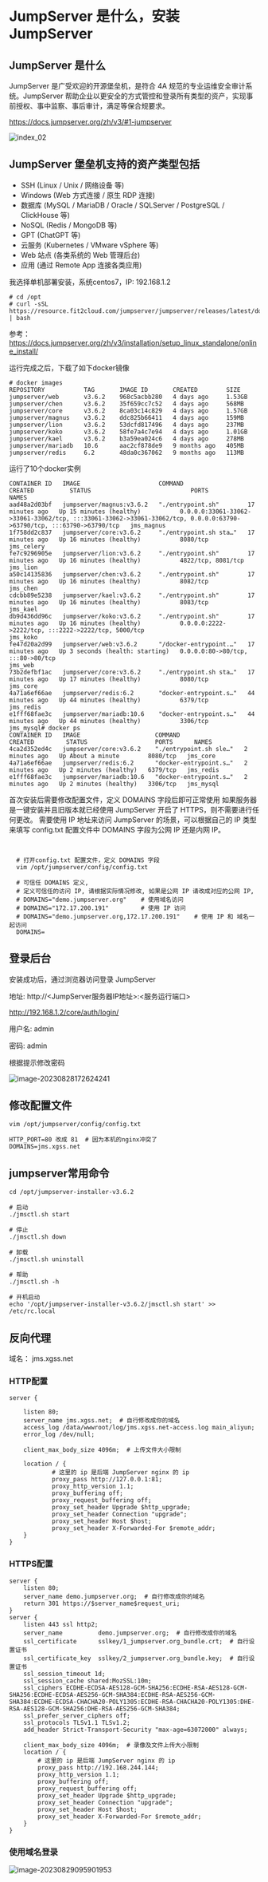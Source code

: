 # JumpServer 是什么，安装JumpServer

## JumpServer 是什么

JumpServer 是广受欢迎的开源堡垒机，是符合 4A 规范的专业运维安全审计系统。JumpServer 帮助企业以更安全的方式管控和登录所有类型的资产，实现事前授权、事中监察、事后审计，满足等保合规要求。

https://docs.jumpserver.org/zh/v3/#1-jumpserver

![index_02](https://imgoss.xgss.net/picgo/index_02.png?aliyun)

## JumpServer 堡垒机支持的资产类型包括

- SSH (Linux / Unix / 网络设备 等)
- Windows (Web 方式连接 / 原生 RDP 连接)
- 数据库 (MySQL / MariaDB / Oracle / SQLServer / PostgreSQL / ClickHouse 等)
- NoSQL (Redis / MongoDB 等)
- GPT (ChatGPT 等)
- 云服务 (Kubernetes / VMware vSphere 等)
- Web 站点 (各类系统的 Web 管理后台)
- 应用 (通过 Remote App 连接各类应用)



我选择单机部署安装，系统centos7，IP: 192.168.1.2

```
# cd /opt
# curl -sSL https://resource.fit2cloud.com/jumpserver/jumpserver/releases/latest/download/quick_start.sh | bash

```



参考： https://docs.jumpserver.org/zh/v3/installation/setup_linux_standalone/online_install/



运行完成之后，下载了如下docker镜像

```
# docker images
REPOSITORY           TAG       IMAGE ID       CREATED        SIZE
jumpserver/web       v3.6.2    968c5acbb280   4 days ago     1.53GB
jumpserver/chen      v3.6.2    35f659cc7c52   4 days ago     568MB
jumpserver/core      v3.6.2    8ca03c14c829   4 days ago     1.57GB
jumpserver/magnus    v3.6.2    ddc825b66411   4 days ago     159MB
jumpserver/lion      v3.6.2    53dcfd817496   4 days ago     237MB
jumpserver/koko      v3.6.2    58fe7a4c7e94   4 days ago     1.01GB
jumpserver/kael      v3.6.2    b3a59ea024c6   4 days ago     278MB
jumpserver/mariadb   10.6      aac2cf878de9   9 months ago   405MB
jumpserver/redis     6.2       48da0c367062   9 months ago   113MB
```

运行了10个docker实例

```
CONTAINER ID   IMAGE                      COMMAND                  CREATED          STATUS                            PORTS                                                                                                                  NAMES
aad48a2d03bf   jumpserver/magnus:v3.6.2   "./entrypoint.sh"        17 minutes ago   Up 15 minutes (healthy)           0.0.0.0:33061-33062->33061-33062/tcp, :::33061-33062->33061-33062/tcp, 0.0.0.0:63790->63790/tcp, :::63790->63790/tcp   jms_magnus
1f758dd2c837   jumpserver/core:v3.6.2     "./entrypoint.sh sta…"   17 minutes ago   Up 16 minutes (healthy)           8080/tcp                                                                                                               jms_celery
fe7c9296905e   jumpserver/lion:v3.6.2     "./entrypoint.sh"        17 minutes ago   Up 16 minutes (healthy)           4822/tcp, 8081/tcp                                                                                                     jms_lion
a50c14135836   jumpserver/chen:v3.6.2     "./entrypoint.sh"        17 minutes ago   Up 16 minutes (healthy)           8082/tcp                                                                                                               jms_chen
cdcbb89e5238   jumpserver/kael:v3.6.2     "./entrypoint.sh"        17 minutes ago   Up 16 minutes (healthy)           8083/tcp                                                                                                               jms_kael
db9d436dd96c   jumpserver/koko:v3.6.2     "./entrypoint.sh"        17 minutes ago   Up 16 minutes (healthy)           0.0.0.0:2222->2222/tcp, :::2222->2222/tcp, 5000/tcp                                                                    jms_koko
fe47d20a2d99   jumpserver/web:v3.6.2      "/docker-entrypoint.…"   17 minutes ago   Up 3 seconds (health: starting)   0.0.0.0:80->80/tcp, :::80->80/tcp                                                                                      jms_web
73b2defbf1ac   jumpserver/core:v3.6.2     "./entrypoint.sh sta…"   17 minutes ago   Up 17 minutes (healthy)           8080/tcp                                                                                                               jms_core
4a71a6ef66ae   jumpserver/redis:6.2       "docker-entrypoint.s…"   44 minutes ago   Up 44 minutes (healthy)           6379/tcp                                                                                                               jms_redis
e1fff68fae3c   jumpserver/mariadb:10.6    "docker-entrypoint.s…"   44 minutes ago   Up 44 minutes (healthy)           3306/tcp                                                                                                               jms_mysql# docker ps
CONTAINER ID   IMAGE                     COMMAND                  CREATED         STATUS                   PORTS      NAMES
4ca2d352ed4c   jumpserver/core:v3.6.2    "./entrypoint.sh sle…"   2 minutes ago   Up About a minute        8080/tcp   jms_core
4a71a6ef66ae   jumpserver/redis:6.2      "docker-entrypoint.s…"   2 minutes ago   Up 2 minutes (healthy)   6379/tcp   jms_redis
e1fff68fae3c   jumpserver/mariadb:10.6   "docker-entrypoint.s…"   2 minutes ago   Up 2 minutes (healthy)   3306/tcp   jms_mysql
```



首次安装后需要修改配置文件，定义 DOMAINS 字段后即可正常使用
如果服务器是一键安装并且旧版本就已经使用 JumpServer 开启了 HTTPS，则不需要进行任何更改。
需要使用 IP 地址来访问 JumpServer 的场景，可以根据自己的 IP 类型来填写 config.txt 配置文件中 DOMAINS 字段为公网 IP 还是内网 IP。

```


  # 打开config.txt 配置文件，定义 DOMAINS 字段
  vim /opt/jumpserver/config/config.txt

  # 可信任 DOMAINS 定义,
  # 定义可信任的访问 IP, 请根据实际情况修改, 如果是公网 IP 请改成对应的公网 IP,
  # DOMAINS="demo.jumpserver.org"    # 使用域名访问
  # DOMAINS="172.17.200.191"         # 使用 IP 访问
  # DOMAINS="demo.jumpserver.org,172.17.200.191"    # 使用 IP 和 域名一起访问
  DOMAINS=
```





## 登录后台

安装成功后，通过浏览器访问登录 JumpServer

地址: http://<JumpServer服务器IP地址>:<服务运行端口>

http://192.168.1.2/core/auth/login/

用户名: admin

密码: admin

根据提示修改密码

![image-20230828172624241](https://imgoss.xgss.net/picgo/image-20230828172624241.png?aliyun)



## 修改配置文件

```
vim /opt/jumpserver/config/config.txt

HTTP_PORT=80 改成 81  # 因为本机的nginx冲突了
DOMAINS=jms.xgss.net
```



## jumpserver常用命令

```
cd /opt/jumpserver-installer-v3.6.2

# 启动
./jmsctl.sh start

# 停止
./jmsctl.sh down

# 卸载
./jmsctl.sh uninstall

# 帮助
./jmsctl.sh -h

# 开机启动
echo '/opt/jumpserver-installer-v3.6.2/jmsctl.sh start' >> /etc/rc.local 
```



## 反向代理

域名： jms.xgss.net

### HTTP配置

```
server {

    listen 80;
    server_name jms.xgss.net;  # 自行修改成你的域名
    access_log /data/wwwroot/log/jms.xgss.net-access.log main_aliyun;
	error_log /dev/null;
	
    client_max_body_size 4096m;  # 上传文件大小限制

    location / {
            # 这里的 ip 是后端 JumpServer nginx 的 ip
            proxy_pass http://127.0.0.1:81;
            proxy_http_version 1.1;
            proxy_buffering off;
            proxy_request_buffering off;
            proxy_set_header Upgrade $http_upgrade;
            proxy_set_header Connection "upgrade";
            proxy_set_header Host $host;
            proxy_set_header X-Forwarded-For $remote_addr;
    }
}
```



### HTTPS配置

```
server {
    listen 80;
    server_name demo.jumpserver.org;  # 自行修改成你的域名
    return 301 https://$server_name$request_uri;
}
server {
    listen 443 ssl http2;
    server_name          demo.jumpserver.org;  # 自行修改成你的域名
    ssl_certificate      sslkey/1_jumpserver.org_bundle.crt;  # 自行设置证书
    ssl_certificate_key  sslkey/2_jumpserver.org_bundle.key;  # 自行设置证书
    ssl_session_timeout 1d;
    ssl_session_cache shared:MozSSL:10m;
    ssl_ciphers ECDHE-ECDSA-AES128-GCM-SHA256:ECDHE-RSA-AES128-GCM-SHA256:ECDHE-ECDSA-AES256-GCM-SHA384:ECDHE-RSA-AES256-GCM-SHA384:ECDHE-ECDSA-CHACHA20-POLY1305:ECDHE-RSA-CHACHA20-POLY1305:DHE-RSA-AES128-GCM-SHA256:DHE-RSA-AES256-GCM-SHA384;
    ssl_prefer_server_ciphers off;
    ssl_protocols TLSv1.1 TLSv1.2;
    add_header Strict-Transport-Security "max-age=63072000" always;

    client_max_body_size 4096m;  # 录像及文件上传大小限制
    location / {
        # 这里的 ip 是后端 JumpServer nginx 的 ip
        proxy_pass http://192.168.244.144;
        proxy_http_version 1.1;
        proxy_buffering off;
        proxy_request_buffering off;
        proxy_set_header Upgrade $http_upgrade;
        proxy_set_header Connection "upgrade";
        proxy_set_header Host $host;
        proxy_set_header X-Forwarded-For $remote_addr;
    }
}
```



### 使用域名登录

![image-20230829095901953](https://imgoss.xgss.net/picgo/image-20230829095901953.png?aliyun)



